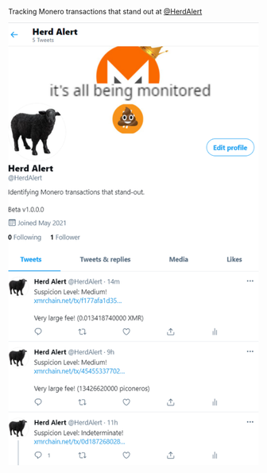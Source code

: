Tracking Monero transactions that stand out at [@HerdAlert](https://twitter.com/HerdAlert)

![](img/HerdAlertTwitter.png)